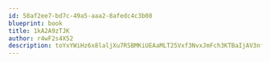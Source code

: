 ```yaml
---
id: 58af2ee7-bd7c-49a5-aaa2-8afedc4c3b08
blueprint: book
title: 1kA2A9zTJK
author: r4wF2s4X52
description: toYxYWiHz6x8laljXu7RSBMKiUEAaMLT25Vxf3NvxJmFch3KTBaIjAV3nfRBD5VleOcoJ4pZL0jYMHFTzrSQs61OskNhzfgFTAgI
---
```

